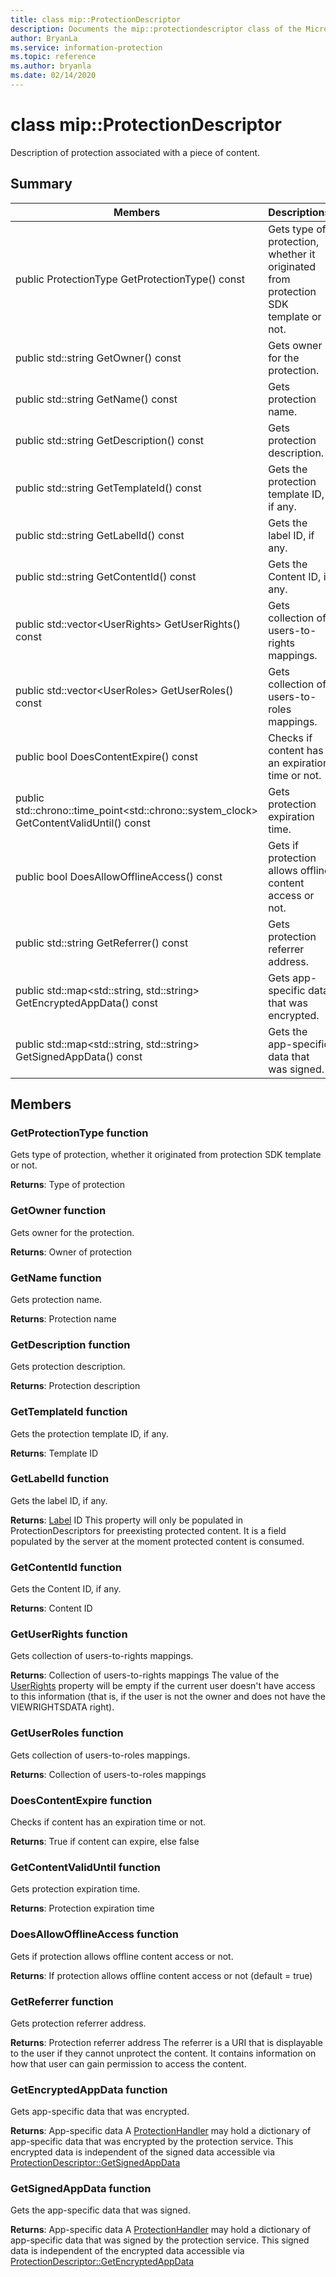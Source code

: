 ```yaml
---
title: class mip::ProtectionDescriptor 
description: Documents the mip::protectiondescriptor class of the Microsoft Information Protection (MIP) SDK.
author: BryanLa
ms.service: information-protection
ms.topic: reference
ms.author: bryanla
ms.date: 02/14/2020
---
```


# class mip::ProtectionDescriptor 
Description of protection associated with a piece of content.
  
## Summary
 Members                        | Descriptions                                
--------------------------------|---------------------------------------------
public ProtectionType GetProtectionType() const  |  Gets type of protection, whether it originated from protection SDK template or not.
public std::string GetOwner() const  |  Gets owner for the protection.
public std::string GetName() const  |  Gets protection name.
public std::string GetDescription() const  |  Gets protection description.
public std::string GetTemplateId() const  |  Gets the protection template ID, if any.
public std::string GetLabelId() const  |  Gets the label ID, if any.
public std::string GetContentId() const  |  Gets the Content ID, if any.
public std::vector\<UserRights\> GetUserRights() const  |  Gets collection of users-to-rights mappings.
public std::vector\<UserRoles\> GetUserRoles() const  |  Gets collection of users-to-roles mappings.
public bool DoesContentExpire() const  |  Checks if content has an expiration time or not.
public std::chrono::time_point\<std::chrono::system_clock\> GetContentValidUntil() const  |  Gets protection expiration time.
public bool DoesAllowOfflineAccess() const  |  Gets if protection allows offline content access or not.
public std::string GetReferrer() const  |  Gets protection referrer address.
public std::map\<std::string, std::string\> GetEncryptedAppData() const  |  Gets app-specific data that was encrypted.
public std::map\<std::string, std::string\> GetSignedAppData() const  |  Gets the app-specific data that was signed.
  
## Members
  
### GetProtectionType function
Gets type of protection, whether it originated from protection SDK template or not.

  
**Returns**: Type of protection
  
### GetOwner function
Gets owner for the protection.

  
**Returns**: Owner of protection
  
### GetName function
Gets protection name.

  
**Returns**: Protection name
  
### GetDescription function
Gets protection description.

  
**Returns**: Protection description
  
### GetTemplateId function
Gets the protection template ID, if any.

  
**Returns**: Template ID
  
### GetLabelId function
Gets the label ID, if any.

  
**Returns**: [Label](undefined) ID
This property will only be populated in ProtectionDescriptors for preexisting protected content. It is a field populated by the server at the moment protected content is consumed.
  
### GetContentId function
Gets the Content ID, if any.

  
**Returns**: Content ID
  
### GetUserRights function
Gets collection of users-to-rights mappings.

  
**Returns**: Collection of users-to-rights mappings
The value of the [UserRights](undefined) property will be empty if the current user doesn't have access to this information (that is, if the user is not the owner and does not have the VIEWRIGHTSDATA right).
  
### GetUserRoles function
Gets collection of users-to-roles mappings.

  
**Returns**: Collection of users-to-roles mappings
  
### DoesContentExpire function
Checks if content has an expiration time or not.

  
**Returns**: True if content can expire, else false
  
### GetContentValidUntil function
Gets protection expiration time.

  
**Returns**: Protection expiration time
  
### DoesAllowOfflineAccess function
Gets if protection allows offline content access or not.

  
**Returns**: If protection allows offline content access or not (default = true)
  
### GetReferrer function
Gets protection referrer address.

  
**Returns**: Protection referrer address
The referrer is a URI that is displayable to the user if they cannot unprotect the content. It contains information on how that user can gain permission to access the content.
  
### GetEncryptedAppData function
Gets app-specific data that was encrypted.

  
**Returns**: App-specific data
A [ProtectionHandler](undefined) may hold a dictionary of app-specific data that was encrypted by the protection service. This encrypted data is independent of the signed data accessible via [ProtectionDescriptor::GetSignedAppData](undefined)
  
### GetSignedAppData function
Gets the app-specific data that was signed.

  
**Returns**: App-specific data
A [ProtectionHandler](undefined) may hold a dictionary of app-specific data that was signed by the protection service. This signed data is independent of the encrypted data accessible via [ProtectionDescriptor::GetEncryptedAppData](undefined)